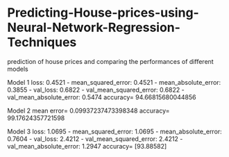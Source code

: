 # Predicting-House-prices-using-Neural-Network-Regression-Techniques
prediction of house prices and comparing the performances of different models


Model 1
loss: 0.4521 - mean_squared_error: 0.4521 - mean_absolute_error: 0.3855 - val_loss: 0.6822 - val_mean_squared_error: 0.6822 - val_mean_absolute_error: 0.5474
accuracy= 94.66815680044856



Model 2
mean error= 0.09937237473398348
accuracy= 99.17624357721598


Model 3
loss: 1.0695 - mean_squared_error: 1.0695 - mean_absolute_error: 0.7604 - val_loss: 2.4212 - val_mean_squared_error: 2.4212 - val_mean_absolute_error: 1.2947
accuracy= [93.88582]
